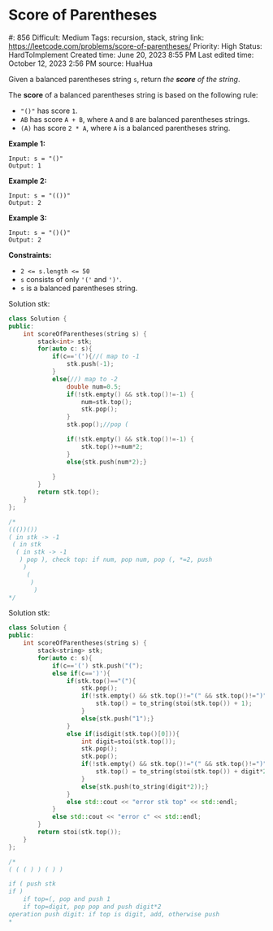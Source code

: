 # Score of Parentheses

#: 856
Difficult: Medium
Tags: recursion, stack, string
link: https://leetcode.com/problems/score-of-parentheses/
Priority: High
Status: HardToImplement
Created time: June 20, 2023 8:55 PM
Last edited time: October 12, 2023 2:56 PM
source: HuaHua

Given a balanced parentheses string `s`, return *the **score** of the string*.

The **score** of a balanced parentheses string is based on the following rule:

- `"()"` has score `1`.
- `AB` has score `A + B`, where `A` and `B` are balanced parentheses strings.
- `(A)` has score `2 * A`, where `A` is a balanced parentheses string.

**Example 1:**

```
Input: s = "()"
Output: 1

```

**Example 2:**

```
Input: s = "(())"
Output: 2

```

**Example 3:**

```
Input: s = "()()"
Output: 2

```

**Constraints:**

- `2 <= s.length <= 50`
- `s` consists of only `'('` and `')'`.
- `s` is a balanced parentheses string.

Solution stk<int>:

```cpp
class Solution {
public:
    int scoreOfParentheses(string s) {
        stack<int> stk;
        for(auto c: s){
            if(c=='('){//( map to -1
                stk.push(-1);
            }
            else{//) map to -2
                double num=0.5;
                if(!stk.empty() && stk.top()!=-1) {
                    num=stk.top();
                    stk.pop();
                }
                stk.pop();//pop (

                if(!stk.empty() && stk.top()!=-1) {
                    stk.top()+=num*2;
                }
                else{stk.push(num*2);}
                
            }
        }
        return stk.top();
    }
};

/*
((())())
( in stk -> -1
 ( in stk
  ( in stk -> -1
   ) pop ), check top: if num, pop num, pop (, *=2, push
    )
     (
      )
       )
*/
```

Solution stk<str>:

```cpp
class Solution {
public:
    int scoreOfParentheses(string s) {
        stack<string> stk;
        for(auto c: s){
            if(c=='(') stk.push("(");
            else if(c==')'){
                if(stk.top()=="("){
                    stk.pop();
                    if(!stk.empty() && stk.top()!="(" && stk.top()!=")"){
                        stk.top() = to_string(stoi(stk.top()) + 1);
                    }
                    else{stk.push("1");}
                }
                else if(isdigit(stk.top()[0])){
                    int digit=stoi(stk.top());
                    stk.pop();
                    stk.pop();
                    if(!stk.empty() && stk.top()!="(" && stk.top()!=")"){
                        stk.top() = to_string(stoi(stk.top()) + digit*2);
                    }
                    else{stk.push(to_string(digit*2));}
                }
                else std::cout << "error stk top" << std::endl;
            }
            else std::cout << "error c" << std::endl;
        }
        return stoi(stk.top());
    }
};

/*
( ( ( ) ) ( ) )

if ( push stk
if ) 
    if top=(, pop and push 1
    if top=digit, pop pop and push digit*2
operation push digit: if top is digit, add, otherwise push
*
```